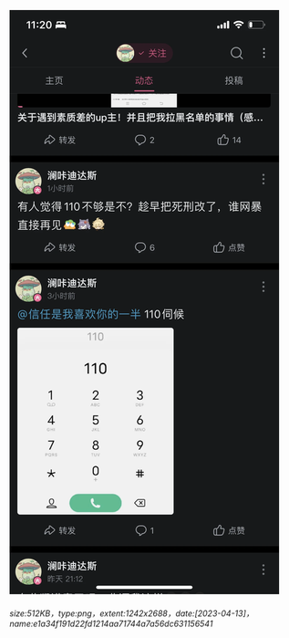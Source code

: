 ![](./e1a34f191d22fd1214aa71744a7a56dc631156541.png "你知道的太多了")
###### size:512KB，type:png，extent:1242x2688，date:[2023-04-13]，name:e1a34f191d22fd1214aa71744a7a56dc631156541
